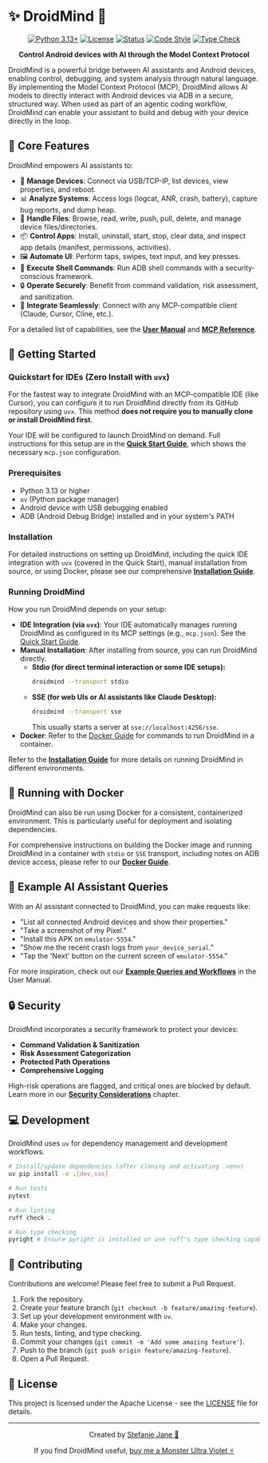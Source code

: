 # ✨ DroidMind 🤖

<div align="center">

[![Python 3.13+](https://img.shields.io/badge/python-3.13+-9D00FF.svg?style=for-the-badge&logo=python&logoColor=white)](https://www.python.org/downloads/)
[![License](https://img.shields.io/badge/license-Apache_2.0-FF00FF.svg?style=for-the-badge)](LICENSE)
[![Status](https://img.shields.io/badge/status-active_development-39FF14.svg?style=for-the-badge)](docs/plan.md)
[![Code Style](https://img.shields.io/badge/code_style-ruff-00FFFF.svg?style=for-the-badge)](https://github.com/astral-sh/ruff)
[![Type Check](https://img.shields.io/badge/type_check-pyright-FFBF00.svg?style=for-the-badge)](https://github.com/microsoft/pyright)

**Control Android devices with AI through the Model Context Protocol**

</div>

DroidMind is a powerful bridge between AI assistants and Android devices, enabling control, debugging, and system analysis through natural language. By implementing the Model Context Protocol (MCP), DroidMind allows AI models to directly interact with Android devices via ADB in a secure, structured way. When used as part of an agentic coding workflow, DroidMind can enable your assistant to build and debug with your device directly in the loop.

## 💫 Core Features

DroidMind empowers AI assistants to:

- 📱 **Manage Devices**: Connect via USB/TCP-IP, list devices, view properties, and reboot.
- 📊 **Analyze Systems**: Access logs (logcat, ANR, crash, battery), capture bug reports, and dump heap.
- 📂 **Handle Files**: Browse, read, write, push, pull, delete, and manage device files/directories.
- 📦 **Control Apps**: Install, uninstall, start, stop, clear data, and inspect app details (manifest, permissions, activities).
- 🖼️ **Automate UI**: Perform taps, swipes, text input, and key presses.
- 🐚 **Execute Shell Commands**: Run ADB shell commands with a security-conscious framework.
- 🔒 **Operate Securely**: Benefit from command validation, risk assessment, and sanitization.
- 💬 **Integrate Seamlessly**: Connect with any MCP-compatible client (Claude, Cursor, Cline, etc.).

For a detailed list of capabilities, see the **[User Manual](docs/user_manual/index.md)** and **[MCP Reference](docs/mcp-reference.md)**.

## 🚀 Getting Started

### Quickstart for IDEs (Zero Install with `uvx`)

For the fastest way to integrate DroidMind with an MCP-compatible IDE (like Cursor), you can configure it to run DroidMind directly from its GitHub repository using `uvx`. This method **does not require you to manually clone or install DroidMind first**.

Your IDE will be configured to launch DroidMind on demand. Full instructions for this setup are in the **[Quick Start Guide](docs/quickstart.md#1-configure-your-ide-to-run-droidmind-via-uvx)**, which shows the necessary `mcp.json` configuration.

### Prerequisites

- Python 3.13 or higher
- `uv` (Python package manager)
- Android device with USB debugging enabled
- ADB (Android Debug Bridge) installed and in your system's PATH

### Installation

For detailed instructions on setting up DroidMind, including the quick IDE integration with `uvx` (covered in the Quick Start), manual installation from source, or using Docker, please see our comprehensive **[Installation Guide](docs/installation.md)**.

### Running DroidMind

How you run DroidMind depends on your setup:

- **IDE Integration (via `uvx`)**: Your IDE automatically manages running DroidMind as configured in its MCP settings (e.g., `mcp.json`). See the [Quick Start Guide](docs/quickstart.md).
- **Manual Installation**: After installing from source, you can run DroidMind directly.
  - **Stdio (for direct terminal interaction or some IDE setups):**
    ```bash
    droidmind --transport stdio
    ```
  - **SSE (for web UIs or AI assistants like Claude Desktop):**
    ```bash
    droidmind --transport sse
    ```
    This usually starts a server at `sse://localhost:4256/sse`.
- **Docker**: Refer to the [Docker Guide](docs/docker.md) for commands to run DroidMind in a container.

Refer to the **[Installation Guide](docs/installation.md)** for more details on running DroidMind in different environments.

## 🐳 Running with Docker

DroidMind can also be run using Docker for a consistent, containerized environment. This is particularly useful for deployment and isolating dependencies.

For comprehensive instructions on building the Docker image and running DroidMind in a container with `stdio` or `SSE` transport, including notes on ADB device access, please refer to our **[Docker Guide](docs/docker.md)**.

## 🔮 Example AI Assistant Queries

With an AI assistant connected to DroidMind, you can make requests like:

- "List all connected Android devices and show their properties."
- "Take a screenshot of my Pixel."
- "Install this APK on `emulator-5554`."
- "Show me the recent crash logs from `your_device_serial`."
- "Tap the 'Next' button on the current screen of `emulator-5554`."

For more inspiration, check out our **[Example Queries and Workflows](docs/user_manual/example_queries.md)** in the User Manual.

## 🔒 Security

DroidMind incorporates a security framework to protect your devices:

- **Command Validation & Sanitization**
- **Risk Assessment Categorization**
- **Protected Path Operations**
- **Comprehensive Logging**

High-risk operations are flagged, and critical ones are blocked by default. Learn more in our **[Security Considerations](docs/user_manual/security.md)** chapter.

## 💻 Development

DroidMind uses `uv` for dependency management and development workflows.

```bash
# Install/update dependencies (after cloning and activating .venv)
uv pip install -e .[dev,sse]

# Run tests
pytest

# Run linting
ruff check .

# Run type checking
pyright # Ensure pyright is installed or use ruff's type checking capabilities
```

## 🤝 Contributing

Contributions are welcome! Please feel free to submit a Pull Request.

1.  Fork the repository.
2.  Create your feature branch (`git checkout -b feature/amazing-feature`).
3.  Set up your development environment with `uv`.
4.  Make your changes.
5.  Run tests, linting, and type checking.
6.  Commit your changes (`git commit -m 'Add some amazing feature'`).
7.  Push to the branch (`git push origin feature/amazing-feature`).
8.  Open a Pull Request.

## 📝 License

This project is licensed under the Apache License - see the [LICENSE](LICENSE) file for details.

---

<div align="center">

Created by [Stefanie Jane 🌠](https://github.com/hyperb1iss)

If you find DroidMind useful, [buy me a Monster Ultra Violet ⚡️](https://ko-fi.com/hyperb1iss)

</div>
